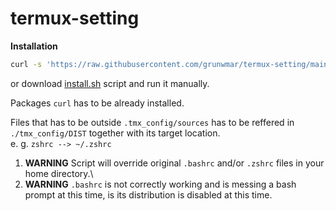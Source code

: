 # termux-setting
**Installation**

```bash
curl -s 'https://raw.githubusercontent.com/grunwmar/termux-setting/main/install.sh' | bash
```

or download [install.sh](https://raw.githubusercontent.com/grunwmar/termux-setting/main/install.sh) script and run it manually.

Packages `curl` has to be already installed.

Files that has to be outside `.tmx_config/sources` has to be reffered in `./tmx_config/DIST` together with its
target location. \
e. g. `zshrc --> ~/.zshrc`

1. **WARNING** Script will override original `.bashrc` and/or `.zshrc` files in your home directory.\
2. **WARNING** `.bashrc` is not correctly working and is messing a bash prompt at this time, is its distribution is disabled at this time.

